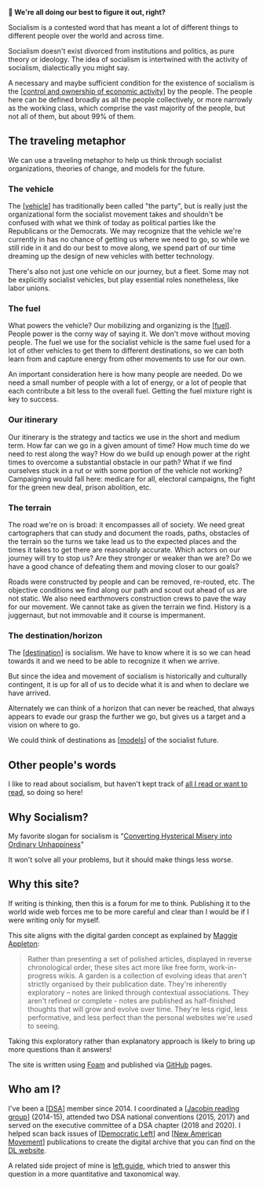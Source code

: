 <!-- <img src="attachments/foam-icon.png" width=100 align="left"> -->
**👋 We're all doing our best to figure it out, right?**

Socialism is a contested word that has meant a lot of different things to different people over the world and across time.

Socialism doesn't exist divorced from institutions and politics, as pure theory or ideology. The idea of socialism is intertwined with the activity of socialism, dialectically you might say.

A necessary and maybe sufficient condition for the existence of socialism is the [[control and ownership of economic activity]] by the people. The people here can be defined broadly as all the people collectively, or more narrowly as the working class, which comprise the vast majority of the people, but not all of them, but about 99% of them. 

## The traveling metaphor
We can use a traveling metaphor to help us think through socialist organizations, theories of change, and models for the future.  

### The vehicle
The [[vehicle]] has traditionally been called "the party", but is really just the organizational form the socialist movement takes and shouldn't be confused with what we think of today as political parties like the Republicans or the Democrats. We may recognize that the vehicle we're currently in has no chance of getting us where we need to go, so while we still ride in it and do our best to move along, we spend part of our time dreaming up the design of new vehicles with better technology.

There's also not just one vehicle on our journey, but a fleet. Some may not be explicitly socialist vehicles, but play essential roles nonetheless, like labor unions.

### The fuel
What powers the vehicle? Our mobilizing and organizing is the [[fuel]]. People power is the corny way of saying it. We don't move without moving people. The fuel we use for the socialist vehicle is the same fuel used for a lot of other vehicles to get them to different destinations, so we can both learn from and capture energy from other movements to use for our own.

An important consideration here is how many people are needed. Do we need a small number of people with a lot of energy, or a lot of people that each contribute a bit less to the overall fuel. Getting the fuel mixture right is key to success.

### Our itinerary
Our itinerary is the strategy and tactics we use in the short and medium term. How far can we go in a given amount of time? How much time do we need to rest along the way? How do we build up enough power at the right times to overcome a substantial obstacle in our path? What if we find ourselves stuck in a rut or with some portion of the vehicle not working? Campaigning would fall here: medicare for all, electoral campaigns, the fight for the green new deal, prison abolition, etc. 

### The terrain
The road we're on is broad: it encompasses all of society. We need great cartographers that can study and document the roads, paths, obstacles of the terrain so the turns we take lead us to the expected places and the times it takes to get there are reasonably accurate. Which actors on our journey will try to stop us? Are they stronger or weaker than we are? Do we have a good chance of defeating them and moving closer to our goals? 

Roads were constructed by people and can be removed, re-routed, etc. The objective conditions we find along our path and scout out ahead of us are not static. We also need earthmovers construction crews to pave the way for our movement. We cannot take as given the terrain we find. History is a juggernaut, but not immovable and it course is impermanent.

### The destination/horizon
The [[destination]] is socialism. We have to know where it is so we can head towards it and we need to be able to recognize it when we arrive.

But since the idea and movement of socialism is historically and culturally contingent, it is up for all of us to decide what it is and when to declare we have arrived. 

Alternately we can think of a horizon that can never be reached, that always appears to evade our grasp the further we go, but gives us a target and a vision on where to go. 

We could think of destinations as [[models]] of the socialist future.

## Other people's words
I like to read about socialism, but haven't kept track of [all I read or want to read](READING%20LIST.md), so doing so here!

## Why Socialism?
My favorite slogan for socialism is "[Converting Hysterical Misery into Ordinary Unhappiness](https://jacobin.com/2013/12/socialism-converting-hysterical-misery-into-ordinary-unhappiness/)"

It won't solve all your problems, but it should make things less worse. 

## Why this site?

If writing is thinking, then this is a forum for me to think. Publishing it to the world wide web forces me to be more careful and clear than I would be if I were writing only for myself.

This site aligns with the digital garden concept as explained by [Maggie Appleton](https://maggieappleton.com/garden-history):
> Rather than presenting a set of polished articles, displayed in reverse chronological order, these sites act more like free form, work-in-progress wikis. A garden is a collection of evolving ideas that aren't strictly organised by their publication date. They're inherently exploratory – notes are linked through contextual associations. They aren't refined or complete - notes are published as half-finished thoughts that will grow and evolve over time. They're less rigid, less performative, and less perfect than the personal websites we're used to seeing.

Taking this exploratory rather than explanatory approach is likely to bring up more questions than it answers!

The site is written using [Foam](https://github.com/foambubble/foam) and published via [GitHub](https://pages.github.com/) pages.

## Who am I?

I've been a [[DSA]] member since 2014. I coordinated a [[Jacobin reading group]] (2014-15), attended two DSA national conventions (2015, 2017) and served on the executive committee of a DSA chapter (2018 and 2020). I helped scan back issues of [[Democratic Left]] and [[New American Movement]] publications to create the digital archive that you can find on the [DL website](https://democraticleft.dsausa.org/issues/page/18/).

A related side project of mine is [left.guide](https://left.guide), which tried to answer this question in a more quantitative and taxonomical way.

[//begin]: # "Autogenerated link references for markdown compatibility"
[control and ownership of economic activity]: <control and ownership of economic activity.md> "Economic Control and Ownership"
[vehicle]: vehicle.md "vehicle"
[fuel]: fuel.md "fuel"
[destination]: destination.md "destination"
[models]: models.md "Models"
[DSA]: DSA.md "DSA"
[Jacobin reading group]: <Jacobin reading group.md> "Jacobin reading group"
[Democratic Left]: <Democratic Left.md> "Democratic Left"
[New American Movement]: <New American Movement.md> "New American Movement"
[//end]: # "Autogenerated link references"